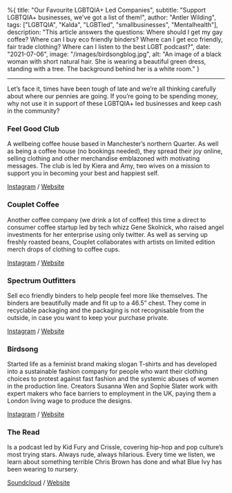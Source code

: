 %{
title: "Our Favourite LGBTQIA+ Led Companies",
subtitle: "Support LGBTQIA+ businesses, we've got a list of them!",
author: "Antler Wilding",
tags: ["LGBTQIA", "Kalda", "LGBTled", "smallbusinesses", "Mentalhealth"],
description: "This article answers the questions: Where should I get my gay coffee? Where can I buy eco friendly binders? Where can I get eco friendly, fair trade clothing? Where can I listen to the best LGBT podcast?",
date: "2021-07-06",
image: "/images/birdsongblog.jpg",
alt: "An image of a black woman with short natural hair. She is wearing a beautiful green dress, standing with a tree. The background behind her is a white room."
}

---

Let’s face it, times have been tough of late and we’re all thinking carefully about where our pennies are going. If you’re going to be spending money, why not use it in support of these LGBTQIA+ led businesses and keep cash in the community?

### Feel Good Club

A wellbeing coffee house based in Manchester’s northern Quarter. As well as being a coffee house (no bookings needed), they spread their joy online, selling clothing and other merchandise emblazoned with motivating messages. The club is led by Kiera and Amy, two wives on a mission to support you in becoming your best and happiest self.

[Instagram](https://www.instagram.com/wearefeelgoodclub/) / [Website](https://www.feelgoodclub.co/)

### Couplet Coffee

Another coffee company (we drink a lot of coffee) this time a direct to consumer coffee startup led by tech whizz Gene Skolnick, who raised angel investments for her enterprise using only twitter. As well as serving up freshly roasted beans, Couplet collaborates with artists on limited edition merch drops of clothing to coffee cups.

[Instagram](https://www.instagram.com/couplet) / [Website](https://coupletcoffee.com/)

### Spectrum Outfitters

Sell eco friendly binders to help people feel more like themselves. The binders are beautifully made and fit up to a 46.5” chest. They come in recyclable packaging and the packaging is not recognisable from the outside, in case you want to keep your purchase private.

[Instagram](https://www.instagram.com/spectrumoutfitters/) / [Website](https://spectrumoutfitters.co.uk/)

### Birdsong

Started life as a feminist brand making slogan T-shirts and has developed into a sustainable fashion company for people who want their clothing choices to protest against fast fashion and the systemic abuses of women in the production line. Creators Susanna Wen and Sophie Slater work with expert makers who face barriers to employment in the UK, paying them a London living wage to produce the designs.

[Instagram](https://www.instagram.com/birdsonglondon/) / [Website](https://birdsong.london/)

### The Read

Is a podcast led by Kid Fury and Crissle, covering hip-hop and pop culture’s most trying stars. Always rude, always hilarious. Every time we listen, we learn about something terrible Chris Brown has done and what Blue Ivy has been wearing to nursery.

[Soundcloud](https://soundcloud.com/theread) / [Website](http://thisistheread.com/)
